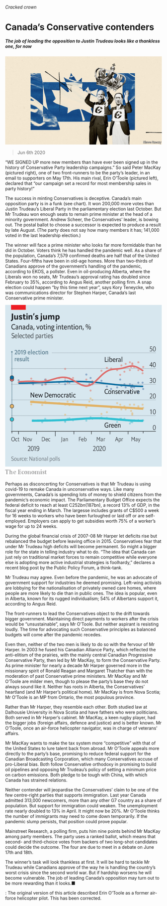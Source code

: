 ###### Cracked crown

# Canada’s Conservative contenders 

##### The job of leading the opposition to Justin Trudeau looks like a thankless one, for now 

![image](images/20200606_AMD002_0.jpg) 

> Jun 6th 2020 

“WE SIGNED UP more new members than have ever been signed up in the history of Conservative Party leadership campaigns.” So said Peter MacKay (pictured right), one of two front-runners to be the party’s leader, in an email to supporters on May 17th. His main rival, Erin O’Toole (pictured left), declared that “our campaign set a record for most membership sales in party history!”

The success in minting Conservatives is deceptive. Canada’s main opposition party is in a funk (see chart). It won 200,000 more votes than Justin Trudeau’s Liberal Party in the parliamentary election last October. But Mr Trudeau won enough seats to remain prime minister at the head of a minority government. Andrew Scheer, the Conservatives’ leader, is bowing out. The postal ballot to choose a successor is expected to produce a result by late August. (The party does not say how many members it has; 141,000 voted in the last leadership election.)


The winner will face a prime minister who looks far more formidable than he did in October. Voters think he has handled the pandemic well. As a share of the population, Canada’s 7,579 confirmed deaths are half that of the United States. Four-fifths have been in old-age homes. More than two-thirds of Canadians approve of the government’s handling of the pandemic, according to EKOS, a pollster. Even in oil-producing Alberta, where the Liberals won no seats, Mr Trudeau’s approval rating has doubled since February to 35%, according to Angus Reid, another polling firm. A snap election could happen “by this time next year”, says Kory Teneycke, who was communications director for Stephen Harper, Canada’s last Conservative prime minister.

![image](images/20200606_AMC831.png) 


Perhaps as disconcerting for Conservatives is that Mr Trudeau is using covid-19 to remake Canada in unconservative ways. Like many governments, Canada’s is spending lots of money to shield citizens from the pandemic’s economic impact. The Parliamentary Budget Office expects the federal deficit to reach at least C$252bn ($187bn), a record 13% of GDP, in the fiscal year ending in March. The largesse includes grants of C$500 a week for 16 weeks to workers who have been furloughed or laid off or are self-employed. Employers can apply to get subsidies worth 75% of a worker’s wage for up to 24 weeks.

During the global financial crisis of 2007-08 Mr Harper let deficits rise but rebalanced the budget before leaving office in 2015. Conservatives fear that under Mr Trudeau high deficits will become permanent. So might a bigger role for the state in telling industry what to do. “The idea that Canada can just rely on traditional market forces to remain competitive while everyone else is adopting more active industrial strategies is foolhardy,” declares a recent blog post by the Public Policy Forum, a think-tank.

Mr Trudeau may agree. Even before the pandemic, he was an advocate of government support for industries he deemed promising. Left-wing activists are lobbying for the nationalisation of privately owned care homes, where people are more likely to die than in public ones. The idea is popular, even in Alberta, known for its rugged individualism; 54% of Albertans support it, according to Angus Reid.

The front-runners to lead the Conservatives object to the drift towards bigger government. Maintaining direct payments to workers after the crisis would be “unsustainable”, says Mr O’Toole. But neither aspirant is resisting loudly. The time for advocating such Conservative principles as balanced budgets will come after the pandemic recedes.

Even then, neither of the two men is likely to do so with the fervour of Mr Harper. In 2003 he fused his Canadian Alliance Party, which reflected the anti-elitism of the prairies, with the mainly central Canadian Progressive Conservative Party, then led by Mr MacKay, to form the Conservative Party. As prime minister for nearly a decade Mr Harper governed more in the missionary spirit of Ronald Reagan and Margaret Thatcher than with the moderation of past Conservative prime ministers. Mr MacKay and Mr O’Toole are milder men, though to please the party’s base they do not always sound like it. Neither has roots in Alberta, the Conservatives’ heartland (and Mr Harper’s political home). Mr MacKay is from Nova Scotia; Mr O’Toole is an MP from Ontario, the most populous province.

Rather than Mr Harper, they resemble each other. Both studied law at Dalhousie University in Nova Scotia and have fathers who were politicians. Both served in Mr Harper’s cabinet. Mr MacKay, a keen rugby player, had the bigger jobs (foreign affairs, defence and justice) and is better known. Mr O’Toole, once an air-force helicopter navigator, was in charge of veterans’ affairs.

Mr MacKay wants to make the tax system more “competitive” with that of the United States to lure talent back from abroad. Mr O’Toole appeals more directly to the party’s base, promising to reduce federal support for the Canadian Broadcasting Corporation, which many Conservatives accuse of pro-Liberal bias. Both follow Conservative orthodoxy in promising to build oil pipelines and opposing Mr Trudeau’s policy of setting a minimum price on carbon emissions. Both pledge to be tough with China, with which Canada has strained relations.

Neither contender will jeopardise the Conservatives’ claim to be one of the few centre-right parties that supports immigration. Last year Canada admitted 313,000 newcomers, more than any other G7 country as a share of population. But support for immigration could weaken. The unemployment rate nearly doubled to 13% in April. It might now be 20%. Mr O’Toole thinks the number of immigrants may need to come down temporarily. If the pandemic slump persists, that position could prove popular.

Mainstreet Research, a polling firm, puts him nine points behind Mr MacKay among party members. The party uses a ranked ballot, which means that second- and third-choice votes from backers of two long-shot candidates could decide the outcome. The four are due to meet in a debate on June 17th and 18th.

The winner’s task will look thankless at first. It will be hard to tackle Mr Trudeau while Canadians approve of the way he is handling the country’s worst crisis since the second world war. But if hardship worsens he will become vulnerable. The job of leading Canada’s opposition may turn out to be more rewarding than it looks.■

: The original version of this article described Erin O'Toole as a former air-force helicopter pilot. This has been corrected.

